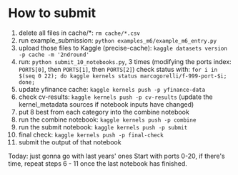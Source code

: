 # How to submit

1. delete all files in cache/*: `rm cache/*.csv`
2. run example_submission: `python examples_m6/example_m6_entry.py`
3. upload those files to Kaggle (precise-cache): `kaggle datasets version -p cache -m '2ndround'`
4. run: `python submit_10_notebooks.py`, 3 times (modifying the ports index: `PORTS[0]`, then `PORTS[1]`, then `PORTS[2]`)
   check status with:  `for i in $(seq 0 22); do kaggle kernels status marcogorelli/f-999-port-$i; done;`
5. update yfinance cache: `kaggle kernels push -p yfinance-data`
6. check cv-results: `kaggle kernels push -p cv-results` (update the kernel_metadata sources if notebook inputs have changed)
7. put 8 best from each category into the combine notebook
8. run the combine notebook: `kaggle kernels push -p combine`
9. run the submit notebook: `kaggle kernels push -p submit`
10. final check: `kaggle kernels push -p final-check`
11. submit the output of that notebook

Today: just gonna go with last years' ones
Start with ports 0-20, if there's time, repeat steps 6 - 11 once the last notebook has finished.

